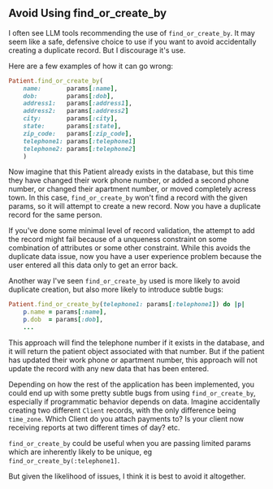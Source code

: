 ## Avoid Using find_or_create_by

I often see LLM tools recommending the use of `find_or_create_by`.  It may seem like a safe, defensive choice to use if you want to avoid accidentally creating a duplicate record. But I discourage it's use.

Here are a few examples of how it can go wrong: 

```ruby
Patient.find_or_create_by(
	name:       params[:name],
	dob:        params[:dob],
	address1:   params[:address1],
	address2:   params[:address2]
	city:       params[:city],
	state:      params[:state],
	zip_code:   params[:zip_code],
	telephone1: params[:telephone1]
	telephone2: params[:telephone2]
    )
```

Now imagine that this Patient already exists in the database, but this time they have changed their work phone number, or added a second phone number, or changed their apartment number, or moved completely acress town.  In this case, `find_or_create_by` won't find a record with the given params, so it will attempt to create a new record.  Now you have a duplicate record for the same person. 

If you've done some minimal level of record validation, the attempt to add the record might fail because of a unqueness constraint on some combination of attributes or some other constraint. While this avoids the duplicate data issue, now you have a user experience problem because the user entered all this data only to get an error back.

Another way I've seen `find_or_create_by` used is more likely to avoid duplicate creation, but also more likely to introduce subtle bugs: 

```ruby
Patient.find_or_create_by(telephone1: params[:telephone1]) do |p|
	p.name = params[:name],
	p.dob  = params[:dob],
	...
```

This approach will find the telephone number if it exists in the database, and it will return the patient object associated with that number. But if the patient has updated their work phone or apartment number, this approach will not update the record with any new data that has been entered.  

Depending on how the rest of the application has been implemented, you could end up with some pretty subtle bugs from using `find_or_create_by`, especially if programmatic behavior depends on data.  Imagine accidentally creating two different `Client` records, with the only difference being `time_zone`.  Which Client do you attach payments to?  Is your client now receiving reports at two different times of day? etc. 

`find_or_create_by` could be useful when you are passing limited params which are inherently likely to be unique, eg `find_or_create_by(:telephone1]`.  

But given the likelihood of issues, I think it is best to avoid it altogether.
